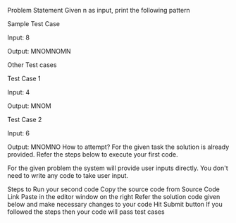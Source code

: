 Problem Statement
Given n as input, print the following pattern

Sample Test Case

Input:
8

Output:
MNOMNOMN

Other Test cases

Test Case 1

Input:
4

Output:
MNOM

Test Case 2

Input:
6

Output:
MNOMNO
How to attempt?
For the given task the solution is already provided. Refer the steps below to execute your first code.

For the given problem the system will provide user inputs directly. You don't need to write any code to take user input.

Steps to Run your second code
Copy the source code from Source Code Link
Paste in the editor window on the right
Refer the solution code given below and make necessary changes to your code
Hit Submit button
If you followed the steps then your code will pass test cases
